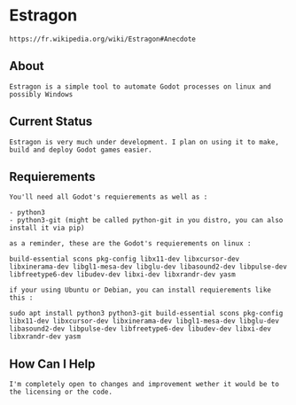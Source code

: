 # Estragon 

    https://fr.wikipedia.org/wiki/Estragon#Anecdote

## About
    Estragon is a simple tool to automate Godot processes on linux and possibly Windows 

## Current Status

    Estragon is very much under development. I plan on using it to make, build and deploy Godot games easier.

## Requierements

    You'll need all Godot's requierements as well as :

    - python3
    - python3-git (might be called python-git in you distro, you can also install it via pip)

    as a reminder, these are the Godot's requierements on linux :

    build-essential scons pkg-config libx11-dev libxcursor-dev libxinerama-dev libgl1-mesa-dev libglu-dev libasound2-dev libpulse-dev libfreetype6-dev libudev-dev libxi-dev libxrandr-dev yasm

    if your using Ubuntu or Debian, you can install requierements like this :

    sudo apt install python3 python3-git build-essential scons pkg-config libx11-dev libxcursor-dev libxinerama-dev libgl1-mesa-dev libglu-dev libasound2-dev libpulse-dev libfreetype6-dev libudev-dev libxi-dev libxrandr-dev yasm

## How Can I Help

    I'm completely open to changes and improvement wether it would be to the licensing or the code.